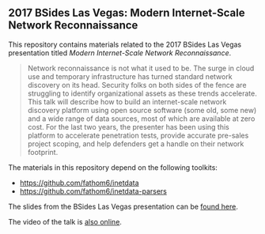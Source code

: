 ## 2017 BSides Las Vegas: Modern Internet-Scale Network Reconnaissance

This repository contains materials related to the 2017 BSides Las Vegas presentation titled *Modern Internet-Scale Network Reconnaissance*.

> Network reconnaissance is not what it used to be. The surge in cloud use and temporary infrastructure has turned standard network discovery on its head. Security folks on both sides of the fence are struggling to identify organizational assets as these trends accelerate. This talk will describe how to build an internet-scale network discovery platform using open source software (some old, some new) and a wide range of data sources, most of which are available at zero cost. For the last two years, the presenter has been using this platform to accelerate penetration tests, provide accurate pre-sales project scoping, and help defenders get a handle on their network footprint.

The materials in this repository depend on the following toolkits:
 * https://github.com/fathom6/inetdata
 * https://github.com/fathom6/inetdata-parsers
 
The slides from the BSides Las Vegas presentation can be [found here](https://github.com/fathom6/2017-BSidesLV-Modern-Recon/raw/master/Modern%20Internet%20Scale%20Reconnaisance.pdf).

The video of the talk is [also online](https://www.youtube.com/watch?v=JlG7VhYrgiQ&feature=youtu.be&t=6h14m4s).
